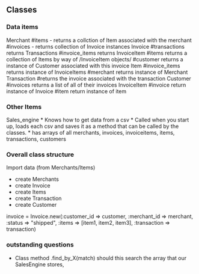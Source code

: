 ## Classes

### Data items
Merchant
	#items - returns a collction of Item associated with the merchant
	#invoices - returns collection of Invoice instances
Invoice
	#transactions returns Transactions
	#invoice_items returns InvoiceItem
	#items returns a collection of Items by way of /InvoiceItem objects/
	#customer returns a instance of Customer associated with this invoice
Item
	#invoice_items returns instance of InvoiceItems
	#merchant returns instance of Merchant
Transaction
	#returns the invoice associated with the transaction
Customer
	#invoices returns a list of all of their invoices
InvoiceItem
	#invoice return instance of Invoice
	#item return instance of item

### Other Items
Sales_engine
	* Knows how to get data from a csv
	* Called when you start up, loads each csv and saves it as a method that can be called by the classes.
	* has arrays of all merchants, invoices, invoiceitems, items, transactions, customers

### Overall class structure

Import data (from Merchants/Items)
* create Merchants
* create Invoice
* create Items
* create Transaction
* create Customer

invoice = Invoice.new(:customer_id => customer, :merchant_id => merchant, :status => "shipped", :items => [item1, item2, item3], :transaction => transaction)

### outstanding questions
* Class method .find_by_X(match) should this search the array that our SalesEngine stores, 